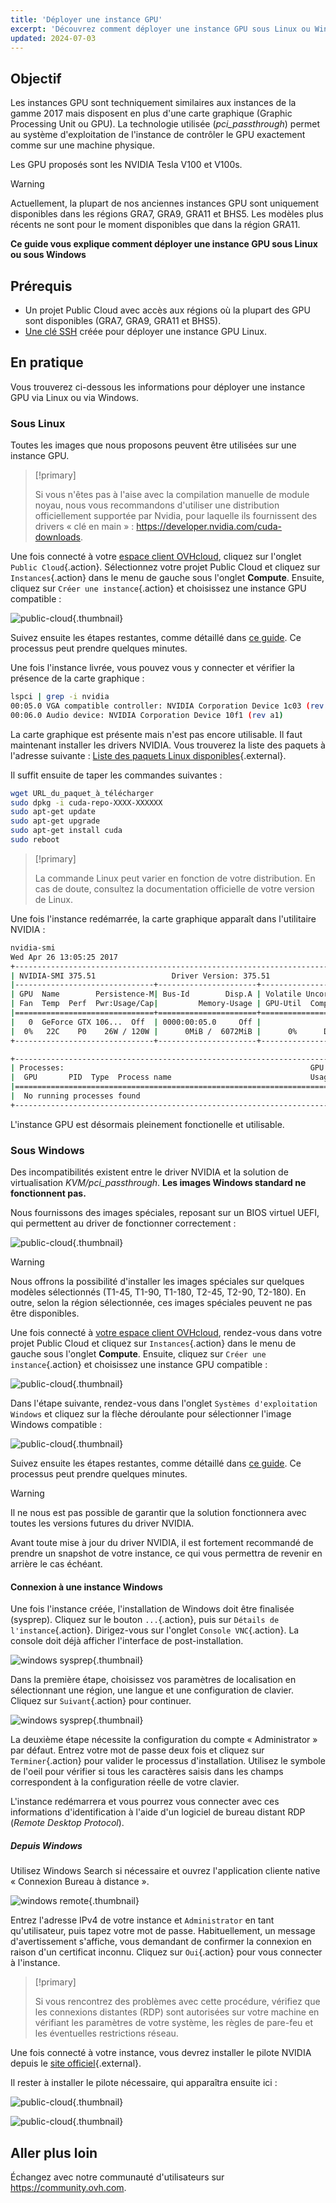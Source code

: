```yaml
---
title: 'Déployer une instance GPU'
excerpt: 'Découvrez comment déployer une instance GPU sous Linux ou Windows'
updated: 2024-07-03
---
```


## Objectif

Les instances GPU sont techniquement similaires aux instances de la gamme 2017 mais disposent en plus d'une carte graphique (Graphic Processing Unit ou GPU). La technologie utilisée (*pci_passthrough*) permet au système d'exploitation de l'instance de contrôler le GPU exactement comme sur une machine physique.

Les GPU proposés sont les NVIDIA Tesla V100 et V100s. 

> [!warning]
>
> Actuellement, la plupart de nos anciennes instances GPU sont uniquement disponibles dans les régions GRA7, GRA9, GRA11 et BHS5. Les modèles plus récents ne sont pour le moment disponibles que dans la région GRA11.
>

**Ce guide vous explique comment déployer une instance GPU sous Linux ou sous Windows**

## Prérequis

- Un projet Public Cloud avec accès aux régions où la plupart des GPU sont disponibles (GRA7, GRA9, GRA11 et BHS5).
- [Une clé SSH](/pages/public_cloud/compute/public-cloud-first-steps#step-1-creating-ssh-keys) créée pour déployer une instance GPU Linux.

## En pratique

Vous trouverez ci-dessous les informations pour déployer une instance GPU via Linux ou via Windows.

### Sous Linux

Toutes les images que nous proposons peuvent être utilisées sur une instance GPU.

> [!primary]
>
> Si vous n'êtes pas à l'aise avec la compilation manuelle de module noyau, nous vous recommandons d'utiliser une distribution officiellement supportée par Nvidia, pour laquelle ils fournissent des drivers « clé en main » : <https://developer.nvidia.com/cuda-downloads>.
> 

Une fois connecté à votre [espace client OVHcloud](/links/manager), cliquez sur l'onglet `Public Cloud`{.action}. Sélectionnez votre projet Public Cloud et cliquez sur `Instances`{.action} dans le menu de gauche sous l'onglet **Compute**. Ensuite, cliquez sur `Créer une instance`{.action} et choisissez une instance GPU compatible :

![public-cloud](images/GPU-Flavors_2024.png){.thumbnail}

Suivez ensuite les étapes restantes, comme détaillé dans [ce guide](/pages/public_cloud/compute/public-cloud-first-steps#step-3-creating-an-instance). Ce processus peut prendre quelques minutes.

Une fois l'instance livrée, vous pouvez vous y connecter et vérifier la présence de la carte graphique :

```bash
lspci | grep -i nvidia
00:05.0 VGA compatible controller: NVIDIA Corporation Device 1c03 (rev a1)
00:06.0 Audio device: NVIDIA Corporation Device 10f1 (rev a1)
```

La carte graphique est présente mais n'est pas encore utilisable. Il faut maintenant installer les drivers NVIDIA. Vous trouverez la liste des paquets à l'adresse suivante : [Liste des paquets Linux disponibles](https://developer.download.nvidia.com/compute/cuda/repos/){.external}.

Il suffit ensuite de taper les commandes suivantes :

```sh
wget URL_du_paquet_à_télécharger
sudo dpkg -i cuda-repo-XXXX-XXXXXX
sudo apt-get update
sudo apt-get upgrade
sudo apt-get install cuda
sudo reboot
```

> [!primary]
>
> La commande Linux peut varier en fonction de votre distribution. En cas de doute, consultez la documentation officielle de votre version de Linux.
> 

Une fois l'instance redémarrée, la carte graphique apparaît dans l'utilitaire NVIDIA :

```sh
nvidia-smi
Wed Apr 26 13:05:25 2017
+-----------------------------------------------------------------------------+
| NVIDIA-SMI 375.51                 Driver Version: 375.51                    |
|-------------------------------+----------------------+----------------------+
| GPU  Name        Persistence-M| Bus-Id        Disp.A | Volatile Uncorr. ECC |
| Fan  Temp  Perf  Pwr:Usage/Cap|         Memory-Usage | GPU-Util  Compute M. |
|===============================+======================+======================|
|   0  GeForce GTX 106...  Off  | 0000:00:05.0     Off |                  N/A |
|  0%   22C    P0    26W / 120W |      0MiB /  6072MiB |      0%      Default |
+-------------------------------+----------------------+----------------------+

+-----------------------------------------------------------------------------+
| Processes:                                                       GPU Memory |
|  GPU       PID  Type  Process name                               Usage      |
|=============================================================================|
|  No running processes found                                                 |
+-----------------------------------------------------------------------------+
```

L'instance GPU est désormais pleinement fonctionelle et utilisable.

### Sous Windows

Des incompatibilités existent entre le driver NVIDIA et la solution de virtualisation *KVM/pci_passthrough*. **Les images Windows standard ne fonctionnent pas.**

Nous fournissons des images spéciales, reposant sur un BIOS virtuel UEFI, qui permettent au driver de fonctionner correctement :

![public-cloud](images/EN-WindowsImages_2024.png){.thumbnail}

> [!warning]
>
> Nous offrons la possibilité d'installer les images spéciales sur quelques modèles sélectionnés (T1-45, T1-90, T1-180, T2-45, T2-90, T2-180). En outre, selon la région sélectionnée, ces images spéciales peuvent ne pas être disponibles.
>

Une fois connecté à [votre espace client OVHcloud](/links/manager), rendez-vous dans votre projet Public Cloud et cliquez sur `Instances`{.action} dans le menu de gauche sous l'onglet **Compute**. Ensuite, cliquez sur `Créer une instance`{.action} et choisissez une instance GPU compatible :

![public-cloud](images/GPU-Flavors_2024.png){.thumbnail}

Dans l'étape suivante, rendez-vous dans l'onglet `Systèmes d'exploitation Windows` et cliquez sur la flèche déroulante pour sélectionner l'image Windows compatible :

![public-cloud](images/EN-WindowsImages_2024.png){.thumbnail}

Suivez ensuite les étapes restantes, comme détaillé dans [ce guide](/pages/public_cloud/compute/public-cloud-first-steps#step-3-creating-an-instance). Ce processus peut prendre quelques minutes.

> [!warning]
>
> Il ne nous est pas possible de garantir que la solution fonctionnera avec toutes les versions futures du driver NVIDIA.
>
> Avant toute mise à jour du driver NVIDIA, il est fortement recommandé de prendre un snapshot de votre instance, ce qui vous permettra de revenir en arrière le cas échéant.
>

#### Connexion à une instance Windows

Une fois l'instance créée, l'installation de Windows doit être finalisée (sysprep). Cliquez sur le bouton `...`{.action}, puis sur `Détails de l'instance`{.action}. Dirigez-vous sur l'onglet `Console VNC`{.action}. La console doit déjà afficher l'interface de post-installation.

![windows sysprep](images/windows-connect-01.png){.thumbnail}

Dans la première étape, choisissez vos paramètres de localisation en sélectionnant une région, une langue et une configuration de clavier. Cliquez sur `Suivant`{.action} pour continuer.

![windows sysprep](images/windows-connect-02.png){.thumbnail}

La deuxième étape nécessite la configuration du compte « Administrator » par défaut. Entrez votre mot de passe deux fois et cliquez sur `Terminer`{.action} pour valider le processus d'installation. Utilisez le symbole de l'oeil pour vérifier si tous les caractères saisis dans les champs correspondent à la configuration réelle de votre clavier.

L'instance redémarrera et vous pourrez vous connecter avec ces informations d'identification à l'aide d'un logiciel de bureau distant RDP (*Remote Desktop Protocol*).

##### **Depuis Windows**

Utilisez Windows Search si nécessaire et ouvrez l'application cliente native « Connexion Bureau à distance ».

![windows remote](images/windows-connect-03.png){.thumbnail}

Entrez l'adresse IPv4 de votre instance et `Administrator` en tant qu'utilisateur, puis tapez votre mot de passe. Habituellement, un message d'avertissement s'affiche, vous demandant de confirmer la connexion en raison d'un certificat inconnu. Cliquez sur `Oui`{.action} pour vous connecter à l'instance.

> [!primary]
>
> Si vous rencontrez des problèmes avec cette procédure, vérifiez que les connexions distantes (RDP) sont autorisées sur votre machine en vérifiant les paramètres de votre système, les règles de pare-feu et les éventuelles restrictions réseau. 
>

Une fois connecté à votre instance, vous devrez installer le pilote NVIDIA depuis le [site officiel](https://www.nvidia.com/Download/index.aspx){.external}.

Il rester à installer le pilote nécessaire, qui apparaîtra ensuite ici :

![public-cloud](images/WindowsDriverVersion.png){.thumbnail}

![public-cloud](images/WindowsDeviceManager.png){.thumbnail}

## Aller plus loin

Échangez avec notre communauté d'utilisateurs sur <https://community.ovh.com>.